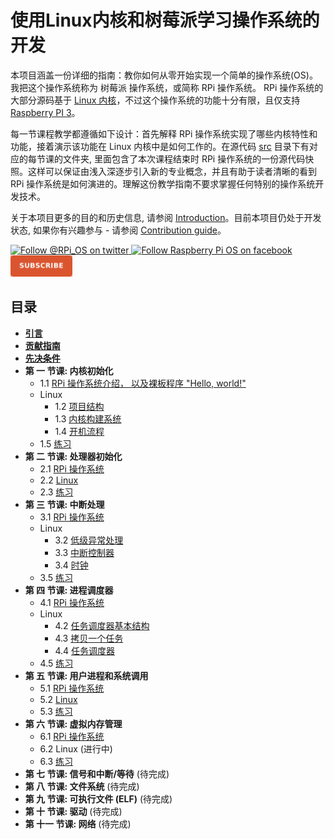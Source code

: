 # 使用Linux内核和树莓派学习操作系统的开发

本项目涵盖一份详细的指南：教你如何从零开始实现一个简单的操作系统(OS)。我把这个操作系统称为 树莓派 操作系统，或简称 RPi 操作系统。 RPi 操作系统的大部分源码基于 [Linux 内核](https://github.com/torvalds/linux)，不过这个操作系统的功能十分有限，且仅支持 [Raspberry PI 3](https://www.raspberrypi.org/products/raspberry-pi-3-model-b/)。 

每一节课程教学都遵循如下设计：首先解释 RPi 操作系统实现了哪些内核特性和功能，接着演示该功能在 Linux 内核中是如何工作的。在源代码 [src](https://github.com/s-matyukevich/raspberry-pi-os/tree/master/src) 目录下有对应的每节课的文件夹, 里面包含了本次课程结束时 RPi 操作系统的一份源代码快照。这样可以保证由浅入深逐步引入新的专业概念，并且有助于读者清晰的看到 RPi 操作系统是如何演进的。理解这份教学指南不要求掌握任何特别的操作系统开发技术。

关于本项目更多的目的和历史信息, 请参阅 [Introduction](docs/Introduction.md)。目前本项目仍处于开发状态, 如果你有兴趣参与 - 请参阅 [Contribution guide](docs/Contributions.md)。

<a href="https://twitter.com/RPi_OS" target="_blank">
  <img src="https://raw.githubusercontent.com/s-matyukevich/raspberry-pi-os/master/images/twitter.png" alt="Follow @RPi_OS on twitter" height="34" >
</a>

<a href="https://www.facebook.com/groups/251043708976964/" target="_blank">
  <img src="https://raw.githubusercontent.com/s-matyukevich/raspberry-pi-os/master/images/facebook.png" alt="Follow Raspberry Pi OS on facebook" height="34" >
</a>

<a href="https://www.producthunt.com/upcoming/raspberry-pi-os" target="_blank">
  <img src="https://raw.githubusercontent.com/s-matyukevich/raspberry-pi-os/master/images/subscribe.png" alt="Subscribe for updates" height="34" >
</a>

## 目录

* **[引言](docs/Introduction.md)**
* **[贡献指南](docs/Contributions.md)**
* **[先决条件](docs/Prerequisites.md)**
* **第 一 节课: 内核初始化** 
  * 1.1 [RPi 操作系统介绍， 以及裸板程序 "Hello, world!"](docs/lesson01/rpi-os.md)
  * Linux
    * 1.2 [项目结构](docs/lesson01/linux/project-structure.md)
    * 1.3 [内核构建系统](docs/lesson01/linux/build-system.md) 
    * 1.4 [开机流程](docs/lesson01/linux/kernel-startup.md)
  * 1.5 [练习](docs/lesson01/exercises.md)
* **第 二 节课: 处理器初始化**
  * 2.1 [RPi 操作系统](docs/lesson02/rpi-os.md)
  * 2.2 [Linux](docs/lesson02/linux.md)
  * 2.3 [练习](docs/lesson02/exercises.md)
* **第 三 节课: 中断处理**
  * 3.1 [RPi 操作系统](docs/lesson03/rpi-os.md)
  * Linux
    * 3.2 [低级异常处理](docs/lesson03/linux/low_level-exception_handling.md) 
    * 3.3 [中断控制器](docs/lesson03/linux/interrupt_controllers.md)
    * 3.4 [时钟](docs/lesson03/linux/timer.md)
  * 3.5 [练习](docs/lesson03/exercises.md)
* **第 四 节课: 进程调度器**
  * 4.1 [RPi 操作系统](docs/lesson04/rpi-os.md) 
  * Linux
    * 4.2 [任务调度器基本结构](docs/lesson04/linux/basic_structures.md)
    * 4.3 [拷贝一个任务](docs/lesson04/linux/fork.md)
    * 4.4 [任务调度器](docs/lesson04/linux/scheduler.md)
  * 4.5 [练习](docs/lesson04/exercises.md)
* **第 五 节课: 用户进程和系统调用** 
  * 5.1 [RPi 操作系统](docs/lesson05/rpi-os.md) 
  * 5.2 [Linux](docs/lesson05/linux.md)
  * 5.3 [练习](docs/lesson05/exercises.md)
* **第 六 节课: 虚拟内存管理**
  * 6.1 [RPi 操作系统](docs/lesson06/rpi-os.md) 
  * 6.2 Linux (进行中)
  * 6.3 [练习](docs/lesson06/exercises.md)
* **第 七 节课: 信号和中断/等待** (待完成)
* **第 八 节课: 文件系统** (待完成)
* **第 九 节课: 可执行文件 (ELF)** (待完成)
* **第 十 节课: 驱动** (待完成)
* **第 十一 节课: 网络** (待完成)

